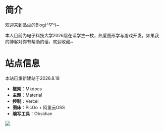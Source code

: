# 简介
欢迎来到晶尘的Blog(*^▽^*)~

本人目前为电子科技大学2026届在读学生一枚，热爱图形学与游戏开发，如果我的博客对你有帮助的话，欢迎收藏~

# 站点信息

本站已重新建站于2026.8.18

* **框架**：Mkdocs
* **主题**：Material
* **控制**：Vercel
* **图床**：PicGo + 阿里云OSS
* **编写工具**：Obsidian





![](https://crydustblog.oss-cn-chengdu.aliyuncs.com/Pasted%20image%2020240818024342.png)